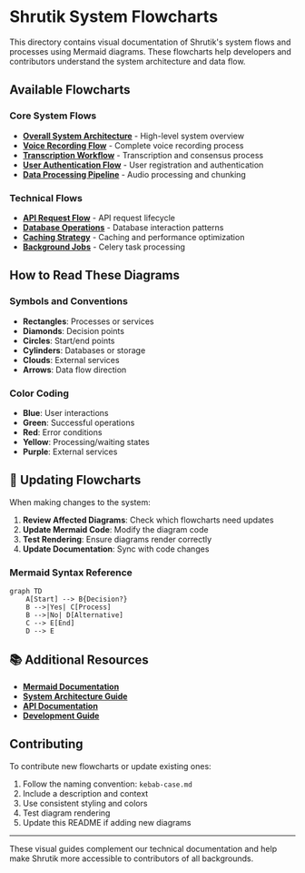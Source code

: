 # Shrutik System Flowcharts

This directory contains visual documentation of Shrutik's system flows and processes using Mermaid diagrams. These flowcharts help developers and contributors understand the system architecture and data flow.

## Available Flowcharts

### Core System Flows
- **[Overall System Architecture](system-architecture.md)** - High-level system overview
- **[Voice Recording Flow](voice-recording-flow.md)** - Complete voice recording process
- **[Transcription Workflow](transcription-workflow.md)** - Transcription and consensus process
- **[User Authentication Flow](authentication-flow.md)** - User registration and authentication
- **[Data Processing Pipeline](data-processing-pipeline.md)** - Audio processing and chunking

### Technical Flows
- **[API Request Flow](api-request-flow.md)** - API request lifecycle
- **[Database Operations](database-operations.md)** - Database interaction patterns
- **[Caching Strategy](caching-strategy.md)** - Caching and performance optimization
- **[Background Jobs](background-jobs.md)** - Celery task processing

## How to Read These Diagrams

### Symbols and Conventions

- **Rectangles**: Processes or services
- **Diamonds**: Decision points
- **Circles**: Start/end points
- **Cylinders**: Databases or storage
- **Clouds**: External services
- **Arrows**: Data flow direction

### Color Coding

- **Blue**: User interactions
- **Green**: Successful operations
- **Red**: Error conditions
- **Yellow**: Processing/waiting states
- **Purple**: External services

## 🔧 Updating Flowcharts

When making changes to the system:

1. **Review Affected Diagrams**: Check which flowcharts need updates
2. **Update Mermaid Code**: Modify the diagram code
3. **Test Rendering**: Ensure diagrams render correctly
4. **Update Documentation**: Sync with code changes

### Mermaid Syntax Reference

```mermaid
graph TD
    A[Start] --> B{Decision?}
    B -->|Yes| C[Process]
    B -->|No| D[Alternative]
    C --> E[End]
    D --> E
```

## 📚 Additional Resources

- **[Mermaid Documentation](https://mermaid-js.github.io/mermaid/)**
- **[System Architecture Guide](../architecture.md)**
- **[API Documentation](../api-reference.md)**
- **[Development Guide](../local-development.md)**

## Contributing

To contribute new flowcharts or update existing ones:

1. Follow the naming convention: `kebab-case.md`
2. Include a description and context
3. Use consistent styling and colors
4. Test diagram rendering
5. Update this README if adding new diagrams

---

These visual guides complement our technical documentation and help make Shrutik more accessible to contributors of all backgrounds.